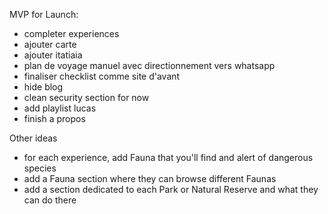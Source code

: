 MVP for Launch:
- completer experiences
- ajouter carte
- ajouter itatiaia
- plan de voyage manuel avec directionnement vers whatsapp
- finaliser checklist comme site d'avant
- hide blog
- clean security section for now
- add playlist lucas
- finish a propos

Other ideas
- for each experience, add Fauna that you'll find and alert of dangerous species
- add a Fauna section where they can browse different Faunas
- add a section dedicated to each Park or Natural Reserve and what they can do there
